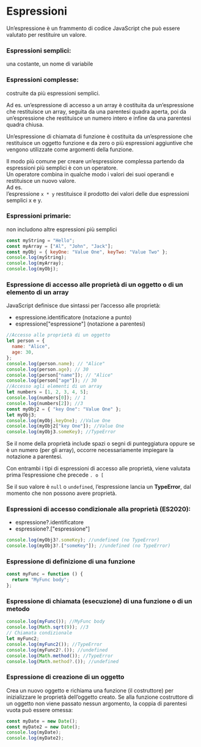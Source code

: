 # Espressioni

Un’espressione è un frammento di codice JavaScript che può essere valutato per restituire un valore.

### Espressioni semplici:

una costante, un nome di variabile

### Espressioni complesse:

costruite da più espressioni semplici.

Ad es. un’espressione di accesso a un array
è costituita da un’espressione che restituisce un array, seguita da una parentesi quadra aperta,
poi da un’espressione che restituisce un numero intero e infine da una parentesi quadra chiusa.

Un’espressione di chiamata di funzione è costituita da un’espressione che restituisce un oggetto funzione
e da zero o più espressioni aggiuntive che vengono utilizzate come argomenti della funzione.

Il modo più comune per creare un’espressione complessa partendo da espressioni più semplici è con un operatore.  
Un operatore combina in qualche modo i valori dei suoi operandi e restituisce un nuovo valore.  
Ad es.  
l’espressione `x * y` restituisce il prodotto dei valori delle due espressioni semplici x e y.

### Espressioni primarie:

non includono altre espressioni più semplici

```javascript
const myString = "Hello";
const myArray = ["Al", "John", "Jack"];
const myObj = { keyOne: "Value One", keyTwo: "Value Two" };
console.log(myString);
console.log(myArray);
console.log(myObj);
```

### Espressione di accesso alle proprietà di un oggetto o di un elemento di un array

JavaScript definisce due sintassi per l’accesso alle proprietà:

- espressione.identificatore (notazione a punto)
- espressione["espressione"] (notazione a parentesi)

```javascript
//Accesso alle proprietà di un oggetto
let person = {
  name: "Alice",
  age: 30,
};
console.log(person.name); // "Alice"
console.log(person.age); // 30
console.log(person["name"]); // "Alice"
console.log(person["age"]); // 30
//Accesso agli elementi di un array
let numbers = [1, 2, 3, 4, 5];
console.log(numbers[0]); // 1
console.log(numbers[2]); //3
const myObj2 = { "key One": "Value One" };
let myObj3;
console.log(myObj.keyOne); //Value One
console.log(myObj2["key One"]); //Value One
console.log(myObj3.someKey); //TypeError
```

Se il nome della proprietà include spazi o segni di punteggiatura oppure se è un numero (per gli array),
occorre necessariamente impiegare la notazione a parentesi.

Con entrambi i tipi di espressioni di accesso alle proprietà, viene valutata prima l’espressione che precede `. o [`

Se il suo valore è `null` o `undefined`, l’espressione lancia un **TypeError**, dal momento che non possono avere proprietà.

### Espressioni di accesso condizionale alla proprietà (ES2020):

- espressione?.identificatore
- espressione?.["espressione"]

```javascript
console.log(myObj3?.someKey); //undefined (no TypeError)
console.log(myObj3?.["someKey"]); //undefined (no TypeError)
```

### Espressione di definizione di una funzione

```javascript
const myFunc = function () {
  return "MyFunc body";
};
```

### Espressione di chiamata (esecuzione) di una funzione o di un metodo

```javascript
console.log(myFunc()); //MyFunc body
console.log(Math.sqrt(9)); //3
// Chiamata condizionale
let myFunc2;
console.log(myFunc2()); //TypeError
console.log(myFunc2?.()); //undefined
console.log(Math.method()); //TypeError
console.log(Math.method?.()); //undefined
```

### Espressione di creazione di un oggetto

Crea un nuovo oggetto e richiama una funzione (il costruttore) per inizializzare le proprietà dell’oggetto creato.
Se alla funzione costruttore di un oggetto non viene passato nessun argomento, la coppia di parentesi vuota può essere omessa:

```javascript
const myDate = new Date();
const myDate2 = new Date();
console.log(myDate);
console.log(myDate2);
```
